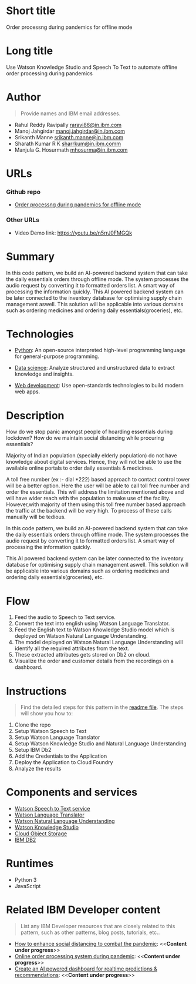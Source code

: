 # Short title

Order processng during pandemics for offline mode

# Long title

Use Watson Knowledge Studio and Speech To Text to automate offline order processing during pandemics

# Author

> Provide names and IBM email addresses.

* Rahul Reddy Ravipally <raravi86@in.ibm.com>
* Manoj Jahgirdar  <manoj.jahgirdar@in.ibm.com>
* Srikanth Manne  <srikanth.manne@in.ibm.com>
* Sharath Kumar R K  <sharrkum@in.ibm.comm>
* Manjula G. Hosurmath  <mhosurma@in.ibm.com>

# URLs

### Github repo

* [Order processng during pandemics for offline mode](https://github.com/IBM/offline_order_processing_during_pandemics)

### Other URLs

* Video Demo link: https://youtu.be/n5rrJ0FMGQk

# Summary

In this code pattern, we build an AI-powered backend system that can take the daily essentials orders through offline mode. The system processes the audio request by converting it to formatted orders list. A smart way of processing the information quickly. This AI powered backend system can be later connected to the inventory database for optimising supply chain management aswell. This solution will be applicable into various domains such as ordering medicines and ordering daily essentials(groceries), etc.

# Technologies

* [Python](https://developer.ibm.com/technologies/python/): An open-source interpreted high-level programming language for general-purpose programming.

* [Data science](https://developer.ibm.com/technologies/data-science/): Analyze structured and unstructured data to extract knowledge and insights.

* [Web development](https://developer.ibm.com/technologies/web-development/): Use open-standards technologies to build modern web apps.

# Description

How do we stop panic amongst people of hoarding essentials during lockdown? How do we maintain social distancing while procuring essentials?

Majority of Indian population (specially elderly population) do not have knowledge about digital services. Hence, they will not be able to use the available online portals to order daily essentials & medicines.

A toll free number (ex :- dial *222) based approach to contact control tower will be a better option. Here the user will be able to call toll free number and order the essentials. This will address the limitation mentioned above and will have wider reach with the population to make use of the facility. However,with majority of them using this toll free number based approach the traffic at the backend will be very high. To process of these calls manually will be tedious.

In this code pattern, we build an AI-powered backend system that can take the daily essentials orders through offline mode. The system processes the audio request by converting it to formatted orders list. A smart way of processing the information quickly.

This AI powered backend system can be later connected to the inventory database for optimising supply chain management aswell. This solution will be applicable into various domains such as ordering medicines and ordering daily essentials(groceries), etc.

# Flow

1. Feed the audio to Speech to Text service.
2. Convert the text into english using Watson Language Translator.
3. Feed the English text to Watson Knowledge Studio model which is deployed on Watson Natural Language Understanding.
4. The model deployed on Watson Natural Language Understanding will identify all the required attributes from the text.
5. These extracted attributes gets stored on Db2 on cloud.
6. Visualize the order and customer details from the recordings on a dashboard.

# Instructions

> Find the detailed steps for this pattern in the [readme file](https://github.com/IBM/offline_order_processing_during_pandemics/blob/master/README.md). The steps will show you how to:

1. Clone the repo
2. Setup Watson Speech to Text
3. Setup Watson Language Translator
4. Setup Watson Knowledge Studio and Natural Language Understanding
5. Setup IBM Db2
6. Add the Credentials to the Application
7. Deploy the Application to Cloud Foundry
8. Analyze the results

# Components and services

* [Watson Speech to Text service](https://cloud.ibm.com/catalog/services/speech-to-text)
* [Watson Language Translator](https://cloud.ibm.com/catalog/services/language-translator)
* [Watson Natural Language Understanding](https://cloud.ibm.com/catalog/services/natural-language-understanding)
* [Watson Knowledge Studio](https://cloud.ibm.com/catalog/services/knowledge-studio)
* [Cloud Object Storage](https://cloud.ibm.com/catalog/services/cloud-object-storage)
* [IBM DB2](https://cloud.ibm.com/catalog/services/db2)

# Runtimes

* Python 3
* JavaScript

# Related IBM Developer content

> List any IBM Developer resources that are closely related to this pattern, such as other patterns, blog posts, tutorials, etc..

* [How to enhance social distancing to combat the pandemic](url): <<**Content under progress**>>
* [Online order processing system during pandemic](url): <<**Content under progress**>>
* [Create an AI powered dashboard for realtime predictions & recommendations](url): <<**Content under progress**>>

